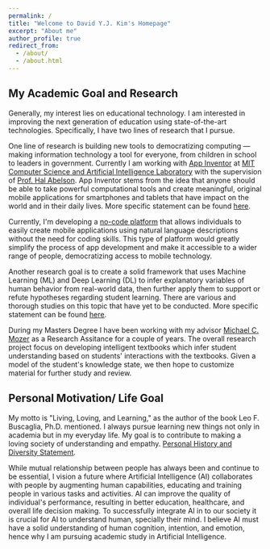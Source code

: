 ```yaml
---
permalink: /
title: "Welcome to David Y.J. Kim's Homepage"
excerpt: "About me"
author_profile: true
redirect_from: 
  - /about/
  - /about.html
---
```


## My Academic Goal and Research
Generally, my interest lies on educational technology. I am interested in improving the next generation of education using state-of-the-art technologies. Specifically, I have two lines of research that I pursue.

One line of research is building new tools to democratizing computing — making information technology a tool for everyone, from children in school to leaders in government. Currently I am working with [App Inventor](https://appinventor.mit.edu/) at [MIT Computer Science and Artificial Intelligence Laboratory](https://www.csail.mit.edu/) with the supervision of [Prof. Hal Abelson](https://www.csail.mit.edu/person/hal-abelson). App Inventor stems from the idea that anyone should be able to take powerful computational tools and create meaningful, original mobile applications for smartphones and tablets that have impact on the world and in their daily lives. More specific statement can be found [here](https://daki7711.github.io/files/essay.pdf).

Currently, I'm developing a [no-code platform](https://youtu.be/dT1i1MEr2Sg) that allows individuals to easily create mobile applications using natural language descriptions without the need for coding skills. This type of platform would greatly simplify the process of app development and make it accessible to a wider range of people, democratizing access to mobile technology.

Another research goal is to create a solid framework that uses Machine Learning (ML) and Deep Learning (DL) to infer explanatory variables of human behavior from real-world data, then further apply them to support or refute hypotheses regarding student learning. There are various and thorough studies on this topic that have yet to be conducted. More specific statement can be found [here](https://daki7711.github.io/files/Statement_of_Purpose.pdf).

 During my Masters Degree I have been working with my advisor [Michael C. Mozer](https://www.cs.colorado.edu/~mozer/index.php) as a Research Assitance for a couple of years. The overall research project focus on developing intelligent textbooks which infer student understanding based on students' interactions with the textbooks. Given a model of the student's knowledge state, we then hope to customize material for further study and review.
 
 
## Personal Motivation/ Life Goal
 My motto is "Living, Loving, and Learning," as the author of the book Leo F. Buscaglia, Ph.D. mentioned. I always pursue learning new things not only in academia but in my everyday life. My goal is to contribute to making a loving society of understanding and empathy. [Personal History and Diversity Statement](https://daki7711.github.io/files/Personal%20History%20and%20Diversity%20Statement.pdf). 
 
 While mutual relationship between people has always been and continue to be essential, I vision a future where Artificial Intelligence (AI) collaborates with people by augmenting human capabilities, educating and training people in various tasks and activities. AI can improve the quality of individual's performance, resulting in better education, healthcare, and overall life decision making. To successfully integrate AI in to our society it is crucial for AI to understand human, specially their mind. I believe AI must have a solid understanding of human cognition, intention, and emotion, hence why I am pursuing academic study in Artificial Intelligence.
